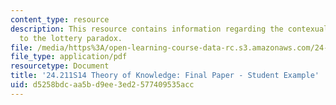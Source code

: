 ```yaml
---
content_type: resource
description: This resource contains information regarding the contexualist solution
  to the lottery paradox.
file: /media/https%3A/open-learning-course-data-rc.s3.amazonaws.com/24-211-theory-of-knowledge-spring-2014/d5258bdcaa5bd9ee3ed2577409535acc_MIT24_211S11_ContextualSol.pdf
file_type: application/pdf
resourcetype: Document
title: '24.211S14 Theory of Knowledge: Final Paper - Student Example'
uid: d5258bdc-aa5b-d9ee-3ed2-577409535acc
---
```

